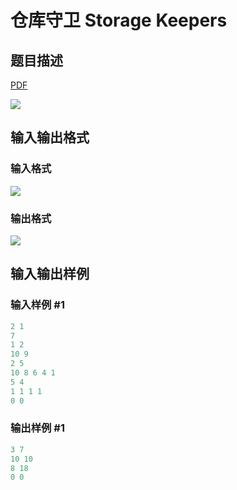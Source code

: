 # 仓库守卫 Storage Keepers

## 题目描述

[problemUrl]: https://uva.onlinejudge.org/index.php?option=com_onlinejudge&Itemid=8&category=13&page=show_problem&problem=1104

[PDF](https://uva.onlinejudge.org/external/101/p10163.pdf)

![](https://cdn.luogu.com.cn/upload/vjudge_pic/UVA10163/9257df0cc4734d36bdac05a58b4d037b8f6dc100.png)

## 输入输出格式

### 输入格式

![](https://cdn.luogu.com.cn/upload/vjudge_pic/UVA10163/58912075614fcb9bb3e6b7e41e848a332f7774c2.png)

### 输出格式

![](https://cdn.luogu.com.cn/upload/vjudge_pic/UVA10163/56431eea4a2bcfdb8f4b9f4ecc795fb461eb58ff.png)

## 输入输出样例

### 输入样例 #1

```cpp
2 1
7
1 2
10 9
2 5
10 8 6 4 1
5 4
1 1 1 1
0 0
```


### 输出样例 #1

```cpp
3 7
10 10
8 18
0 0
```


